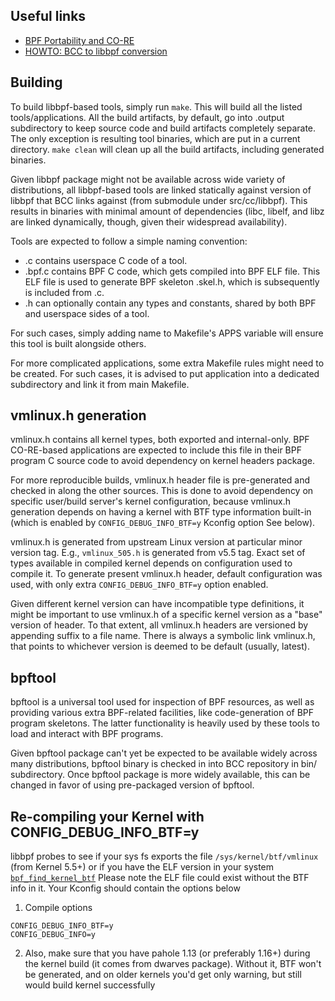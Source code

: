 Useful links
------------

- [BPF Portability and CO-RE](https://facebookmicrosites.github.io/bpf/blog/2020/02/19/bpf-portability-and-co-re.html)
- [HOWTO: BCC to libbpf conversion](https://facebookmicrosites.github.io/bpf/blog/2020/02/20/bcc-to-libbpf-howto-guide.html)

Building
-------

To build libbpf-based tools, simply run `make`. This will build all the listed
tools/applications. All the build artifacts, by default, go into .output
subdirectory to keep source code and build artifacts completely separate. The
only exception is resulting tool binaries, which are put in a current
directory. `make clean` will clean up all the build artifacts, including
generated binaries.

Given libbpf package might not be available across wide variety of
distributions, all libbpf-based tools are linked statically against version of
libbpf that BCC links against (from submodule under src/cc/libbpf). This
results in binaries with minimal amount of dependencies (libc, libelf, and
libz are linked dynamically, though, given their widespread availability).

Tools are expected to follow a simple naming convention:
  - <tool>.c contains userspace C code of a tool.
  - <tool>.bpf.c contains BPF C code, which gets compiled into BPF ELF file.
    This ELF file is used to generate BPF skeleton <tool>.skel.h, which is
    subsequently is included from <tool>.c.
  - <tool>.h can optionally contain any types and constants, shared by both
    BPF and userspace sides of a tool.

For such cases, simply adding <tool> name to Makefile's APPS variable will
ensure this tool is built alongside others.

For more complicated applications, some extra Makefile rules might need to be
created. For such cases, it is advised to put application into a dedicated
subdirectory and link it from main Makefile.

vmlinux.h generation
-------------------

vmlinux.h contains all kernel types, both exported and internal-only. BPF
CO-RE-based applications are expected to include this file in their BPF
program C source code to avoid dependency on kernel headers package.

For more reproducible builds, vmlinux.h header file is pre-generated and
checked in along the other sources. This is done to avoid dependency on
specific user/build server's kernel configuration, because vmlinux.h
generation depends on having a kernel with BTF type information built-in
(which is enabled by `CONFIG_DEBUG_INFO_BTF=y` Kconfig option See below).

vmlinux.h is generated from upstream Linux version at particular minor
version tag. E.g., `vmlinux_505.h` is generated from v5.5 tag. Exact set of
types available in compiled kernel depends on configuration used to compile
it. To generate present vmlinux.h header, default configuration was used, with
only extra `CONFIG_DEBUG_INFO_BTF=y` option enabled.

Given different kernel version can have incompatible type definitions, it
might be important to use vmlinux.h of a specific kernel version as a "base"
version of header. To that extent, all vmlinux.h headers are versioned by
appending <MAJOR><MINOR> suffix to a file name. There is always a symbolic
link vmlinux.h, that points to whichever version is deemed to be default
(usually, latest).

bpftool
-------

bpftool is a universal tool used for inspection of BPF resources, as well as
providing various extra BPF-related facilities, like code-generation of BPF
program skeletons. The latter functionality is heavily used by these tools to
load and interact with BPF programs.

Given bpftool package can't yet be expected to be available widely across many
distributions, bpftool binary is checked in into BCC repository in bin/
subdirectory. Once bpftool package is more widely available, this can be
changed in favor of using pre-packaged version of bpftool.


Re-compiling your Kernel with CONFIG_DEBUG_INFO_BTF=y
-----------------------------------------------------
libbpf probes to see if your sys fs exports the file `/sys/kernel/btf/vmlinux` (from Kernel 5.5+) or if you have the ELF version in your system [`bpf_find_kernel_btf`](https://github.com/libbpf/libbpf/blob/master/src/btf.c)
Please note the ELF file could exist without the BTF info in it. Your Kconfig should contain the options below

1. Compile options
```code
CONFIG_DEBUG_INFO_BTF=y
CONFIG_DEBUG_INFO=y
```
2. Also, make sure that you have pahole 1.13 (or preferably 1.16+) during the
kernel build (it comes from dwarves package). Without it, BTF won't be
generated, and on older kernels you'd get only warning, but still would
build kernel successfully
